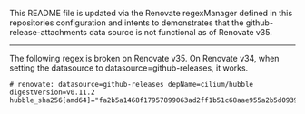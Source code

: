 This README file is updated via the Renovate regexManager defined in this
repositories configuration and intents to demonstrates that the
github-release-attachments data source is not functional as of Renovate v35.

---

The following regex is broken on Renovate v35. On Renovate v34,
when setting the datasource to datasource=github-releases, it works.

```
# renovate: datasource=github-releases depName=cilium/hubble digestVersion=v0.11.2
hubble_sha256[amd64]="fa2b5a1468f17957899063ad2ff1b51c68aae955a2b5d09390174a7b36a80bdb"
```